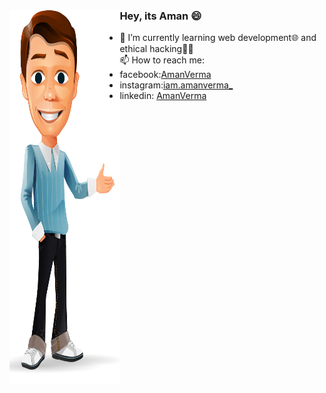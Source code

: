 ### Hey, its Aman 😄 <img src="https://github.com/AmanVerma18/AmanVerma18/blob/master/animation-png-animation-png-hd-png-image-1008.PNG" align="left" width=35% height=600px>

<!--
**AmanVerma18/AmanVerma18** is a ✨ _special_ ✨ repository because its `README.md` (this file) appears on your GitHub profile.

Here are some ideas to get you started:

- 🔭 I’m currently working on ...
- 🌱 I’m currently learning ...
- 👯 I’m looking to collaborate on ...
- 🤔 I’m looking for help with ...
- 💬 Ask me about ...
- 📫 How to reach me: ...
- 😄 Pronouns: ...
- ⚡ Fun fact: ...
-->

- 🌱 I’m currently learning web development🌐 and ethical hacking👨‍💻<br>
📫 How to reach me:
- facebook:<a href="https://www.facebook.com/profile.php?id=100007365434034">AmanVerma</a>
- instagram:<a href="https://www.instagram.com/iam.amanverma_">iam.amanverma_</a>
- linkedin: <a href="https://www.linkedin.com/in/aman-verma-2364831b0">AmanVerma</a>

